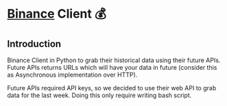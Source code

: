 # [Binance](https://www.binance.com/en) Client 💰

## Introduction

Binance Client in Python to grab their historical data using their future APIs. Future APIs returns
URLs which will have your data in future (consider this as Asynchronous implementation over HTTP).

Future APIs required API keys, so we decided to use their web API to grab data for the last week.
Doing this only require writing bash script.
